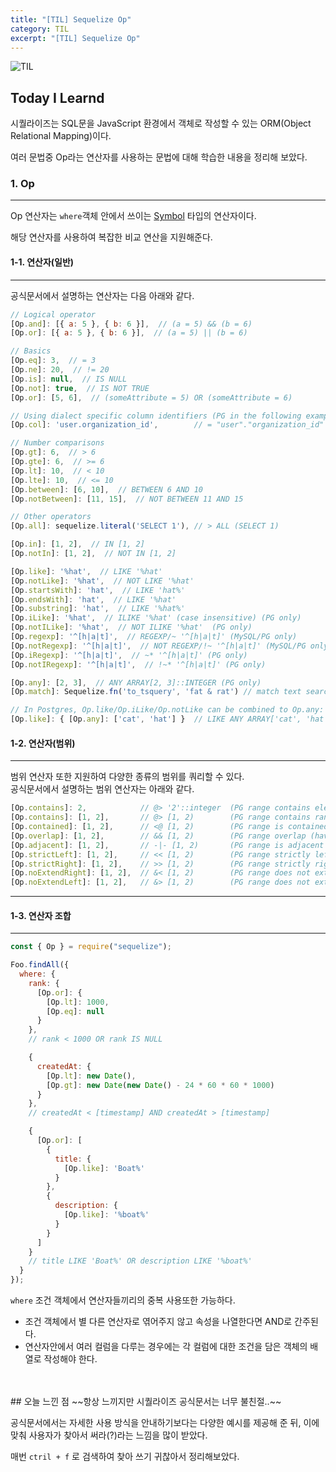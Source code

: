 ```yaml
---
title: "[TIL] Sequelize Op"
category: TIL
excerpt: "[TIL] Sequelize Op"
---
```


![TIL](https://user-images.githubusercontent.com/83164003/152718557-af87a691-a231-4f0f-a603-a478fe17e795.jpeg)
## Today I Learnd

시퀄라이즈는 SQL문을 JavaScript 환경에서 객체로 작성할 수 있는 ORM(Object Relational Mapping)이다.

여러 문법중 Op라는 연산자를 사용하는 문법에 대해 학습한 내용을 정리해 보았다.

### 1. Op
---

Op 연산자는 `where`객체 안에서 쓰이는 <a href="https://developer.mozilla.org/ko/docs/Glossary/Symbol">Symbol</a> 타입의 연산자이다. 

해당 연산자를 사용하여 복잡한 비교 연산을 지원해준다.


#### 1-1. 연산자(일반)
---

공식문서에서 설명하는 연산자는 다음 아래와 같다.

```js
// Logical operator
[Op.and]: [{ a: 5 }, { b: 6 }],  // (a = 5) && (b = 6)
[Op.or]: [{ a: 5 }, { b: 6 }],  // (a = 5) || (b = 6)

// Basics
[Op.eq]: 3,  // = 3
[Op.ne]: 20,  // != 20
[Op.is]: null,  // IS NULL
[Op.not]: true,  // IS NOT TRUE
[Op.or]: [5, 6],  // (someAttribute = 5) OR (someAttribute = 6)

// Using dialect specific column identifiers (PG in the following example):
[Op.col]: 'user.organization_id',        // = "user"."organization_id"

// Number comparisons
[Op.gt]: 6,  // > 6
[Op.gte]: 6,  // >= 6
[Op.lt]: 10,  // < 10
[Op.lte]: 10,  // <= 10
[Op.between]: [6, 10],  // BETWEEN 6 AND 10
[Op.notBetween]: [11, 15],  // NOT BETWEEN 11 AND 15

// Other operators
[Op.all]: sequelize.literal('SELECT 1'), // > ALL (SELECT 1)

[Op.in]: [1, 2],  // IN [1, 2]
[Op.notIn]: [1, 2],  // NOT IN [1, 2]

[Op.like]: '%hat',  // LIKE '%hat'
[Op.notLike]: '%hat',  // NOT LIKE '%hat'
[Op.startsWith]: 'hat',  // LIKE 'hat%'
[Op.endsWith]: 'hat',  // LIKE '%hat'
[Op.substring]: 'hat',  // LIKE '%hat%'
[Op.iLike]: '%hat',  // ILIKE '%hat' (case insensitive) (PG only)
[Op.notILike]: '%hat',  // NOT ILIKE '%hat'  (PG only)
[Op.regexp]: '^[h|a|t]',  // REGEXP/~ '^[h|a|t]' (MySQL/PG only)
[Op.notRegexp]: '^[h|a|t]',  // NOT REGEXP/!~ '^[h|a|t]' (MySQL/PG only)
[Op.iRegexp]: '^[h|a|t]',  // ~* '^[h|a|t]' (PG only)
[Op.notIRegexp]: '^[h|a|t]',  // !~* '^[h|a|t]' (PG only)

[Op.any]: [2, 3],  // ANY ARRAY[2, 3]::INTEGER (PG only)
[Op.match]: Sequelize.fn('to_tsquery', 'fat & rat') // match text search for strings 'fat' and 'rat' (PG only)

// In Postgres, Op.like/Op.iLike/Op.notLike can be combined to Op.any:
[Op.like]: { [Op.any]: ['cat', 'hat'] }  // LIKE ANY ARRAY['cat', 'hat']
```
#### 1-2. 연산자(범위)
---

범위 연산자 또한 지원하여 다양한 종류의 범위를 쿼리할 수 있다.<br> 
공식문서에서 설명하는 범위 연산자는 아래와 같다.

```js
[Op.contains]: 2,            // @> '2'::integer  (PG range contains element operator)
[Op.contains]: [1, 2],       // @> [1, 2)        (PG range contains range operator)
[Op.contained]: [1, 2],      // <@ [1, 2)        (PG range is contained by operator)
[Op.overlap]: [1, 2],        // && [1, 2)        (PG range overlap (have points in common) operator)
[Op.adjacent]: [1, 2],       // -|- [1, 2)       (PG range is adjacent to operator)
[Op.strictLeft]: [1, 2],     // << [1, 2)        (PG range strictly left of operator)
[Op.strictRight]: [1, 2],    // >> [1, 2)        (PG range strictly right of operator)
[Op.noExtendRight]: [1, 2],  // &< [1, 2)        (PG range does not extend to the right of operator)
[Op.noExtendLeft]: [1, 2],   // &> [1, 2)        (PG range does not extend to the left of operator)
```

---

#### 1-3. 연산자 조합
---

```js
const { Op } = require("sequelize");

Foo.findAll({
  where: {
    rank: {
      [Op.or]: {
        [Op.lt]: 1000,
        [Op.eq]: null
      }
    },
    // rank < 1000 OR rank IS NULL

    {
      createdAt: {
        [Op.lt]: new Date(),
        [Op.gt]: new Date(new Date() - 24 * 60 * 60 * 1000)
      }
    },
    // createdAt < [timestamp] AND createdAt > [timestamp]

    {
      [Op.or]: [
        {
          title: {
            [Op.like]: 'Boat%'
          }
        },
        {
          description: {
            [Op.like]: '%boat%'
          }
        }
      ]
    }
    // title LIKE 'Boat%' OR description LIKE '%boat%'
  }
});
```

`where` 조건 객체에서 연산자들끼리의 중복 사용또한 가능하다.<br>
- 조건 객체에서 별 다른 연산자로 엮어주지 않고 속성을 나열한다면 AND로 간주된다.
- 연산자안에서 여러 컬럼을 다루는 경우에는 각 컬럼에 대한 조건을 담은 객체의 배열로 작성해야 한다.


<br>
<br>
## 오늘 느낀 점
~~항상 느끼지만 시퀄라이즈 공식문서는 너무 불친절..~~

공식문서에서는 자세한 사용 방식을 안내하기보다는 다양한 예시를 제공해 준 뒤, 이에 맞춰 사용자가 찾아서 써라(?)라는 느낌을 많이 받았다.

매번 `ctril + f` 로 검색하여 찾아 쓰기 귀찮아서 정리해보았다.
	
<br>
<br>
